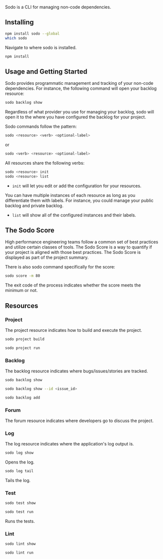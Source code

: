 Sodo is a CLI for managing non-code dependencies.

## Installing

```sh
npm install sodo --global
which sodo
```

Navigate to where sodo is installed.

```sh
npm install
```

## Usage and Getting Started

Sodo provides programmatic management and tracking of your non-code dependencies.  For instance, the following command will open your backlog resource:

```sh
sodo backlog show
```

Regardless of what provider you use for managing your backlog, sodo will open it to the where you have configured the backlog for your project.

Sodo commands follow the pattern: 

```sh
sodo <resource> <verb> <optional-label>
```
or
```sh
sodo <verb> <resource> <optional-label>
```


All resources share the following verbs:

```sh
sodo <resource> init
sodo <resource> list
```

* `init` will let you edit or add the configuration for your resources.

You can have multiple instances of each resource as long as you differentiate them with labels.  For instance, you could manage your public backlog and private backlog.

* `list` will show all of the configured instances and their labels.

## The Sodo Score
High performance engineering teams follow a common set of best practices and utilize certain classes of tools.  The Sodo Score is a way to quantify if your project is aligned with those best practices.  The Sodo Score is displayed as part of the project summary.

There is also sodo command specifically for the score:

```sh
sodo score -m 80
```
The exit code of the process indicates whether the score meets the minimum or not.

## Resources
### Project
The project resource indicates how to build and execute the project.
```sh
sodo project build
```
```sh
sodo project run
```
### Backlog
The backlog resource indicates where bugs/issues/stories are tracked.
```sh
sodo backlog show

sodo backlog show --id <issue_id>
```
```sh
sodo backlog add
```
### Forum
The forum resource indicates where developers go to discuss the project.
### Log
The log resource indicates where the application's log output is.

```sh
sodo log show
```
Opens the log.
```sh
sodo log tail
```
Tails the log.
### Test
```sh
sodo test show
```
```sh
sodo test run 
```
Runs the tests.

### Lint
```sh
sodo lint show
```
```sh
sodo lint run 
```
